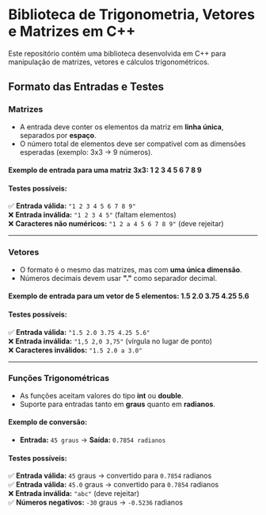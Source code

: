 #  Biblioteca de Trigonometria, Vetores e Matrizes em C++

Este repositório contém uma biblioteca desenvolvida em C++ para manipulação de matrizes, vetores e cálculos trigonométricos.  

## Formato das Entradas e Testes  

### Matrizes  
- A entrada deve conter os elementos da matriz em **linha única**, separados por **espaço**.  
- O número total de elementos deve ser compatível com as dimensões esperadas (exemplo: 3x3 → 9 números).  

####  **Exemplo de entrada para uma matriz 3x3:** 1 2 3 4 5 6 7 8 9

####  **Testes possíveis:**  
✅ **Entrada válida:** `"1 2 3 4 5 6 7 8 9"`  
❌ **Entrada inválida:** `"1 2 3 4 5"` (faltam elementos)  
❌ **Caracteres não numéricos:** `"1 2 a 4 5 6 7 8 9"` (deve rejeitar)  

---

### Vetores  
- O formato é o mesmo das matrizes, mas com **uma única dimensão**.  
- Números decimais devem usar **"."** como separador decimal.  

####  **Exemplo de entrada para um vetor de 5 elementos:** 1.5 2.0 3.75 4.25 5.6


#### **Testes possíveis:**  
✅ **Entrada válida:** `"1.5 2.0 3.75 4.25 5.6"`  
❌ **Entrada inválida:** `"1,5 2,0 3,75"` (vírgula no lugar de ponto)  
❌ **Caracteres inválidos:** `"1.5 2.0 a 3.0"`  

---

### Funções Trigonométricas  
- As funções aceitam valores do tipo **int** ou **double**.  
- Suporte para entradas tanto em **graus** quanto em **radianos**.  

#### **Exemplo de conversão:**  
- **Entrada:** `45 graus` → **Saída:** `0.7854 radianos`  

#### **Testes possíveis:**  
✅ **Entrada válida:** `45` graus → convertido para `0.7854` radianos  
✅ **Entrada válida:** `45.0` graus → convertido para `0.7854` radianos  
❌ **Entrada inválida:** `"abc"` (deve rejeitar)  
✅ **Números negativos:** `-30` graus → `-0.5236` radianos
